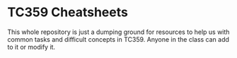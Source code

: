 # TC359 Cheatsheets

This whole repository is just a dumping ground for resources to help us with common tasks and difficult concepts in TC359. Anyone in the class can add to it or modify it.
